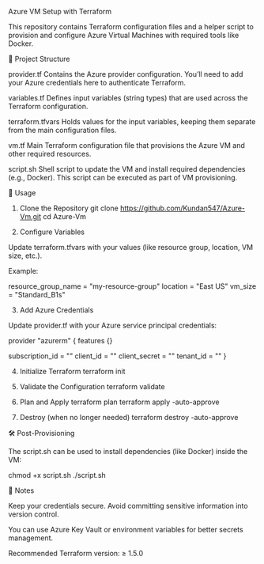 Azure VM Setup with Terraform

This repository contains Terraform configuration files and a helper script to provision and configure Azure Virtual Machines with required tools like Docker.

📂 Project Structure

provider.tf
Contains the Azure provider configuration. You’ll need to add your Azure credentials here to authenticate Terraform.

variables.tf
Defines input variables (string types) that are used across the Terraform configuration.

terraform.tfvars
Holds values for the input variables, keeping them separate from the main configuration files.

vm.tf
Main Terraform configuration file that provisions the Azure VM and other required resources.

script.sh
Shell script to update the VM and install required dependencies (e.g., Docker). This script can be executed as part of VM provisioning.

🚀 Usage
1. Clone the Repository
git clone https://github.com/Kundan547/Azure-Vm.git
cd Azure-Vm

2. Configure Variables

Update terraform.tfvars with your values (like resource group, location, VM size, etc.).

Example:

resource_group_name = "my-resource-group"
location            = "East US"
vm_size             = "Standard_B1s"

3. Add Azure Credentials

Update provider.tf with your Azure service principal credentials:

provider "azurerm" {
  features {}

  subscription_id = "<your-subscription-id>"
  client_id       = "<your-client-id>"
  client_secret   = "<your-client-secret>"
  tenant_id       = "<your-tenant-id>"
}

4. Initialize Terraform
terraform init

5. Validate the Configuration
terraform validate

6. Plan and Apply
terraform plan
terraform apply -auto-approve

7. Destroy (when no longer needed)
terraform destroy -auto-approve

🛠 Post-Provisioning

The script.sh can be used to install dependencies (like Docker) inside the VM:

chmod +x script.sh
./script.sh

📌 Notes

Keep your credentials secure. Avoid committing sensitive information into version control.

You can use Azure Key Vault or environment variables for better secrets management.

Recommended Terraform version: ≥ 1.5.0